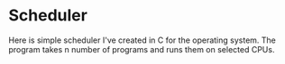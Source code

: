 # Scheduler
Here is simple scheduler I've created in C for the operating system. The program takes n number of programs and runs them on selected CPUs.
